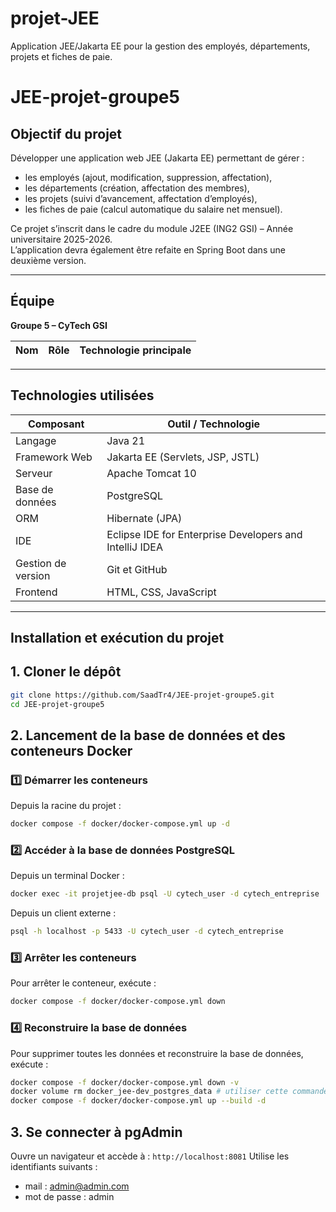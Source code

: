 # projet-JEE
Application JEE/Jakarta EE pour la gestion des employés, départements, projets et fiches de paie.
# JEE-projet-groupe5

## Objectif du projet
Développer une application web JEE (Jakarta EE) permettant de gérer :
- les employés (ajout, modification, suppression, affectation),
- les départements (création, affectation des membres),
- les projets (suivi d’avancement, affectation d’employés),
- les fiches de paie (calcul automatique du salaire net mensuel).

Ce projet s’inscrit dans le cadre du module J2EE (ING2 GSI) – Année universitaire 2025-2026.  
L’application devra également être refaite en Spring Boot dans une deuxième version.

---

## Équipe
**Groupe 5 – CyTech GSI**

| Nom | Rôle | Technologie principale |
|------|------|------------------------|

---

## Technologies utilisées
| Composant | Outil / Technologie                                     |
|------------|---------------------------------------------------------|
| Langage | Java 21                                                 |
| Framework Web | Jakarta EE (Servlets, JSP, JSTL)                        |
| Serveur | Apache Tomcat 10                                        |
| Base de données | PostgreSQL                                              |
| ORM | Hibernate (JPA)                                         |
| IDE | Eclipse IDE for Enterprise Developers and IntelliJ IDEA |
| Gestion de version | Git et GitHub                                           |
| Frontend | HTML, CSS, JavaScript                                   |

---

## Installation et exécution du projet

## 1. Cloner le dépôt
```bash
git clone https://github.com/SaadTr4/JEE-projet-groupe5.git
cd JEE-projet-groupe5
```

## 2. Lancement de la base de données et des conteneurs Docker

### 1️⃣ Démarrer les conteneurs
Depuis la racine du projet :

```bash
docker compose -f docker/docker-compose.yml up -d
```


### 2️⃣ Accéder à la base de données PostgreSQL
Depuis un terminal Docker :
```bash
docker exec -it projetjee-db psql -U cytech_user -d cytech_entreprise
```
Depuis un client externe : 
```bash
psql -h localhost -p 5433 -U cytech_user -d cytech_entreprise
```


### 3️⃣ Arrêter les conteneurs
Pour arrêter le conteneur, exécute :
```bash
docker compose -f docker/docker-compose.yml down
```

### 4️⃣ Reconstruire la base de données 
Pour supprimer toutes les données et reconstruire la base de données, exécute :
```bash
docker compose -f docker/docker-compose.yml down -v
docker volume rm docker_jee-dev_postgres_data # utiliser cette commande pour supprimer le volume de données (non obligatoire)
docker compose -f docker/docker-compose.yml up --build -d
```

## 3. Se connecter à pgAdmin
Ouvre un navigateur et accède à : `http://localhost:8081`
Utilise les identifiants suivants :
- mail : admin@admin.com
- mot de passe : admin
